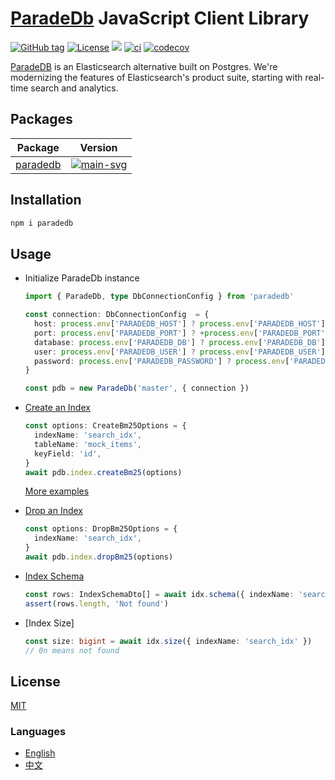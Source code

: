 # [ParadeDb] JavaScript Client Library

[![GitHub tag](https://img.shields.io/github/tag/waitingsong/paradedb.svg)]()
[![License](https://img.shields.io/badge/license-MIT-blue.svg)](https://opensource.org/licenses/MIT)
[![](https://img.shields.io/badge/lang-TypeScript-blue.svg)]()
[![ci](https://github.com/waitingsong/paradedb/actions/workflows/nodejs.yml/badge.svg
)](https://github.com/waitingsong/paradedb/actions)
[![codecov](https://codecov.io/gh/waitingsong/paradedb/graph/badge.svg?token=oDHz5mmy7x)](https://codecov.io/gh/waitingsong/paradedb)

[ParadeDB] is an Elasticsearch alternative built on Postgres.
We're modernizing the features of Elasticsearch's product suite, 
starting with real-time search and analytics.


## Packages

| Package    | Version                |
| ---------- | ---------------------- |
| [paradedb] | [![main-svg]][main-ch] |


## Installation

```sh
npm i paradedb 
```

## Usage

- Initialize ParadeDb instance
  ```ts
  import { ParadeDb, type DbConnectionConfig } from 'paradedb'

  const connection: DbConnectionConfig  = {
    host: process.env['PARADEDB_HOST'] ? process.env['PARADEDB_HOST'] : 'localhost',
    port: process.env['PARADEDB_PORT'] ? +process.env['PARADEDB_PORT'] : 5432,
    database: process.env['PARADEDB_DB'] ? process.env['PARADEDB_DB'] : 'postgres',
    user: process.env['PARADEDB_USER'] ? process.env['PARADEDB_USER'] : 'postgres',
    password: process.env['PARADEDB_PASSWORD'] ? process.env['PARADEDB_PASSWORD'] : 'password',
  }

  const pdb = new ParadeDb('master', { connection })
  ```

- [Create an Index]
  ```ts
  const options: CreateBm25Options = {
    indexName: 'search_idx',
    tableName: 'mock_items',
    keyField: 'id',
  }
  await pdb.index.createBm25(options)
  ```
  [More examples](https://github.com/waitingsong/paradedb/tree/main/packages/paradedb/test/lib/index-manager)

- [Drop an Index]
  ```ts
  const options: DropBm25Options = {
    indexName: 'search_idx',
  }
  await pdb.index.dropBm25(options)
  ```

- [Index Schema]
  ```ts
  const rows: IndexSchemaDto[] = await idx.schema({ indexName: 'search_idx' })
  assert(rows.length, 'Not found')
  ```

- [Index Size]
  ```ts
  const size: bigint = await idx.size({ indexName: 'search_idx' })
  // 0n means not found
  ```


## License
[MIT](LICENSE)


### Languages
- [English](README.md)
- [中文](README.zh-CN.md)

<br>

[paradedb]: https://github.com/waitingsong/paradedb/tree/main/packages/paradedb
[main-svg]: https://img.shields.io/npm/v/paradedb.svg?maxAge=300
[main-ch]: https://github.com/waitingsong/paradedb/tree/main/packages/paradedb/CHANGELOG.md


[`demo-cli`]: https://github.com/waitingsong/kmore/tree/main/packages/kmore-cli
[cli-svg]: https://img.shields.io/npm/v/kmore-cli.svg?maxAge=300
[cli-ch]: https://github.com/waitingsong/kmore/tree/main/packages/kmore-clie/CHANGELOG.md


[Midway.js]: https://midwayjs.org/
[ParadeDB]: https://www.paradedb.com/

[Create an Index]: https://docs.paradedb.com/documentation/indexing/create_index
[Drop an Index]: https://docs.paradedb.com/documentation/indexing/delete_index
[Index Schema]: https://docs.paradedb.com/documentation/indexing/inspect_index#index-schema

